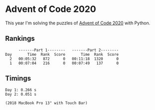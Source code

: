# Advent of Code 2020

This year I'm solving the puzzles of [Advent of Code 2020](https://adventofcode.com/2020) with Python.

## Rankings
```
      -------Part 1--------   -------Part 2--------
Day       Time  Rank  Score       Time  Rank  Score
  2   00:05:32   872      0   00:11:18  1320      0
  1   00:07:04   216      0   00:07:49   137      0
```

## Timings
```
Day 1: 0.266 s
Day 2: 0.051 s

(2018 MacBook Pro 13" with Touch Bar)
```